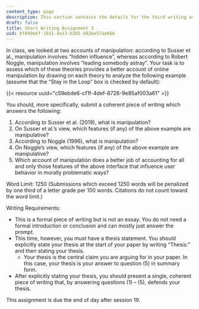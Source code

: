 ```yaml
---
content_type: page
description: This section contains the details for the third writing assignment.
draft: false
title: Short Writing Assignment 3
uid: bf040e6f-1831-4a13-b385-b82be57ae666
---
```

In class, we looked at two accounts of manipulation: according to Susser et al., manipulation involves “hidden influence”, whereas according to Robert Noggle, manipulation involves “leading somebody astray”. Your task is to assess which of these theories provides a better account of online manipulation by drawing on each theory to analyze the following example (assume that the “Stay in the Loop” box is checked by default):

{{< resource uuid="c59ebde6-cf1f-4def-8728-9e85af003a61" >}}

You should, more specifically, submit a coherent piece of writing which answers the following:

1. According to Susser et al. (2019), what is manipulation?
2. On Susser et al.’s view, which features (if any) of the above example are manipulative?
3. According to Noggle (1996), what is manipulation?
4. On Noggle’s view, which features (if any) of the above example are manipulative?
5. Which account of manipulation does a better job of accounting for all and only those features of the above interface that influence user behavior in morally problematic ways?

Word Limit: 1250 (Submissions which exceed 1250 words will be penalized by one third of a letter grade per 100 words. Citations do not count toward the word limit.)

Writing Requirements: 

- This is a formal piece of writing but is not an essay. You do not need a formal introduction or conclusion and can mostly just answer the prompt.
- This time, however, you must have a thesis statement. You should explicitly state your thesis at the start of your paper by writing “Thesis:” and then stating your thesis.
    - Your thesis is the central claim you are arguing for in your paper. In this case, your thesis is your answer to question (5) in summary form.
- After explicitly stating your thesis, you should present a single, coherent piece of writing that, by answering questions (1) – (5), defends your thesis.

This assignment is due the end of day after session 19.